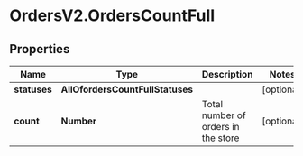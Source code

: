 # OrdersV2.OrdersCountFull

## Properties
Name | Type | Description | Notes
------------ | ------------- | ------------- | -------------
**statuses** | **AllOfordersCountFullStatuses** |  | [optional] 
**count** | **Number** | Total number of orders in the store | [optional] 
